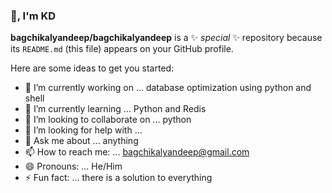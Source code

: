 ### 👋, I'm KD

**bagchikalyandeep/bagchikalyandeep** is a ✨ _special_ ✨ repository because its `README.md` (this file) appears on your GitHub profile.

Here are some ideas to get you started:

- 🔭 I’m currently working on ... database optimization using python and shell
- 🌱 I’m currently learning ... Python and Redis
- 👯 I’m looking to collaborate on ... python
- 🤔 I’m looking for help with ... 
- 💬 Ask me about ... anything
- 📫 How to reach me: ... bagchikalyandeep@gmail.com 
- 😄 Pronouns: ... He/Him
- ⚡ Fun fact: ... there is a solution to everything

